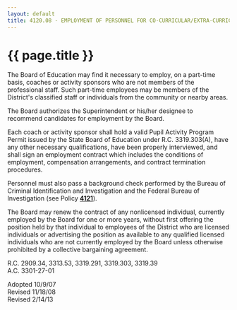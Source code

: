 ```yaml
---
layout: default
title: 4120.08 - EMPLOYMENT OF PERSONNEL FOR CO-CURRICULAR/EXTRA-CURRICULAR ACTIVITIES
---
```


{{ page.title }}
================

The Board of Education may find it necessary to employ, on a part-time
basis, coaches or activity sponsors who are not members of the
professional staff. Such part-time employees may be members of the
District's classified staff or individuals from the community or nearby
areas.

The Board authorizes the Superintendent or his/her designee to recommend
candidates for employment by the Board.

Each coach or activity sponsor shall hold a valid Pupil Activity Program
Permit issued by the State Board of Education under R.C. 3319.303(A),
have any other necessary qualifications, have been properly interviewed,
and shall sign an employment contract which includes the conditions of
employment, compensation arrangements, and contract termination
procedures.

Personnel must also pass a background check performed by the Bureau of
Criminal Identification and Investigation and the Federal Bureau of
Investigation (see Policy [**4121**](po4121.md)).

The Board may renew the contract of any nonlicensed individual,
currently employed by the Board for one or more years, without first
offering the position held by that individual to employees of the
District who are licensed individuals or advertising the position as
available to any qualified licensed individuals who are not currently
employed by the Board unless otherwise prohibited by a collective
bargaining agreement.

R.C. 2909.34, 3313.53, 3319.291, 3319.303, 3319.39\
 A.C. 3301-27-01

Adopted 10/9/07\
 Revised 11/18/08\
 Revised 2/14/13
